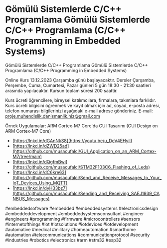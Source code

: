 # Gömülü Sistemlerde C/C++ Programlama Gömülü Sistemlerde C/C++ Programlama (C/C++ Programming in Embedded Systems)
Gömülü Sistemlerde C/C++ Programlama
Gömülü Sistemlerde C/C++ Programlama
(C/C++ Programming in Embedded Systems)

Online Kurs 13.12.2023 Çarşamba günü başlayacaktır. 
Dersler Çarşamba, Perşembe, Cuma, Cumartesi, Pazar günleri 5 gün 18:30 - 21:30 saatleri arasında yapılacaktır. 
Kursun toplam süresi 200 saattir.

Kurs ücreti öğrencilere, bireysel katılımcılara, firmalara, takımlara farklıdır. 
Kurs ücreti bilgisini öğrenmek ve kayıt olmak için ad, soyad, e-posta adresi, telefon numarası bilgilerinizi aşağıdaki e-mail adrese gönderiniz.
E-mail: proje.muhendislik.danismanlik.hiz@gmail.com

Örnek Uygulamalar:
ARM Cortex-M7 Core'da GUI Tasarımı
(GUI Design on ARM Cortex-M7 Core)
* [https://lnkd.in/dGAnNkS8](https://youtu.be/u_DeV4EHyiI)
* [https://lnkd.in/dZWD25ad](https://github.com/musacufalci/GUI_Application_on_an_ARM_Cortex-M7/tree/main)
* [https://lnkd.in/dQgfmBwi](https://github.com/musacufalci/STM32F103C6_Flashing_of_Leds)
* [https://lnkd.in/dC6kre63](https://github.com/musacufalci/Send_and_Receive_Messages_to_Your_IoT_Devices_Using_MQTT)
* [https://lnkd.in/dyH33bz7](https://github.com/musacufalci/Sending_and_Receiving_SAEJ1939_CANBUS_Messages)

#embeddedsoftware #embedded #embeddedsystems #electronicsdesign #embeddeddevelopment 
#embeddedsystemsconsultant #engineer #engineers #programming #firmware #microcontrollers
#sensors #internetofthings #iot #iotsolutions #iotdevices #iotdevelopment 
#automative #medical #military #homeautomation #smarthome #automation 
#telecommunications #communicationprotocol #security #industries 
#robotics #electronics #arm #stm32 #esp32
